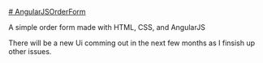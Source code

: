 <a href="http://hexsphere.com/AngularJSOrderForm/"># AngularJSOrderForm <a>

A simple order form made with HTML, CSS, and AngularJS

There will be a new Ui comming out in the next few months as I finsish up other issues.
